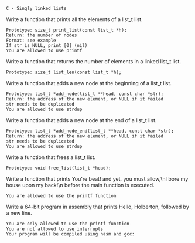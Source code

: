 
	C - Singly linked lists

Write a function that prints all the elements of a list_t list.

	Prototype: size_t print_list(const list_t *h);
	Return: the number of nodes
	Format: see example
	If str is NULL, print [0] (nil)
	You are allowed to use printf

Write a function that returns the number of elements in a linked list_t list.

	Prototype: size_t list_len(const list_t *h);

Write a function that adds a new node at the beginning of a list_t list.

	Prototype: list_t *add_node(list_t **head, const char *str);
	Return: the address of the new element, or NULL if it failed
	str needs to be duplicated
	You are allowed to use strdup

Write a function that adds a new node at the end of a list_t list.

	Prototype: list_t *add_node_end(list_t **head, const char *str);
	Return: the address of the new element, or NULL if it failed
	str needs to be duplicated
	You are allowed to use strdup

Write a function that frees a list_t list.

	Prototype: void free_list(list_t *head);

Write a function that prints You're beat! and yet, you must allow,\nI bore my house upon my back!\n before the main function is executed.

	You are allowed to use the printf function

Write a 64-bit program in assembly that prints Hello, Holberton, followed by a new line.

	You are only allowed to use the printf function
	You are not allowed to use interrupts
	Your program will be compiled using nasm and gcc:
